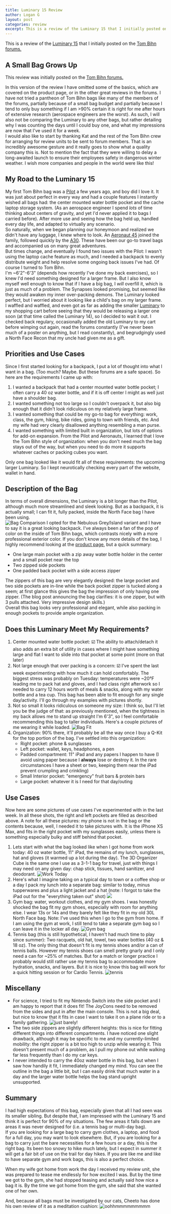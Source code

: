 ```yaml
---
title: Luminary 15 Review
author: Logan G
layout: post
categories: review
excerpt: This is a review of the Luminary 15 that I initially posted on the Tom Bihn forums.
---
```


This is a review of the [Luminary 15][6] that I initially posted on the [Tom Bihn forums.][1]

## A Small Bag Grows Up
This review was initially posted on the [Tom Bihn forums.][1]

In this version of the review I have omitted some of the basics, which are covered on the product page, or in the other great reviews in the forums. I have not tried a pantheon of Tom Bihn bags like many of the members of the forums, partially because of a small bag budget and partially because I tend to only buy something if I am >90% certain it is right for me after hours of extensive research (aerospace engineers are the worst). As such, I will also not be comparing the Luminary to any other bags, but rather detailing why I was counting the days until I could buy one, and what my impressions are now that I've used it for a week.  
I would also like to start by thanking Kat and the rest of the Tom Bihn crew for arranging for review units to be sent to forum members. That is an incredibly awesome gesture and it really goes to show what a quality company this is. Not to mention the fact that they were willing to delay a long-awaited launch to ensure their employees safety in dangerous winter weather. I wish more companies and people in the world were like this!
## My Road to the Luminary 15
My first Tom Bihn bag was a [Pilot][2] a few years ago, and boy did I love it. It was just about perfect in every way and had a couple features I instantly wished all bags had: the center mounted water bottle pocket and the cache laptop storage system. (As an aerospace engineer I spend _lots_ of time thinking about centers of gravity, and yet I'd never applied it to bags I carried before). After more use and seeing how the bag held up, handled every day life, and adapted to virtually any scenario.  
So naturally, when we began planning our honeymoon and realized we didn't have any luggage, I knew where to look. An [Aeronaut 45][3] joined the family, followed quickly by the [A30][4]. These have been our go-to travel bags and accompanied us on many great adventures.  
But times change, and eventually I found two issues with the Pilot: I wasn't using the laptop cache feature as much, and I needed a backpack to evenly distribute weight and help resolve some ongoing back issues I've had. Of course I turned to Tom Bihn.  
I'm ~6'2"-6'3" (depends how recently I've done my back exercises), so I knew I'd need something designed for a larger frame. But I also know myself well enough to know that if I have a big bag, I _will_ overfill it, which is just as much of a problem. The Synapses looked promising, but seemed like they would awaken my inner over-packing demons. The Luminary looked perfect, but I worried about it looking like a child's bag on my larger frame.  
I waffled and waffled, and even got as far as adding the smaller [Luminary][5] to my shopping cart before seeing that they would be releasing a larger one soon (at that time called the Luminary 14), so I decided to wait it out. I checked back regulary, occasionally added the old Luminary to my cart before wimping out again, read the forums constantly (I've never been much of a poster on anything, but I read constantly), and begrudgingly used a North Face Recon that my uncle had given me as a gift.  
## Priorities and Use Cases
Since I first started looking for a backpack, I put a lot of thought into what I want in a bag. (Too much? Maybe. But these forums are a safe space). So here are the requirements I came up with:
1. I wanted a backpack that had a center mounted water bottle pocket; I often carry a 40 oz water bottle, and if it is off center I might as well just have a shoulder bag. 
2. I wanted something not too large so I couldn't overpack it, but also big enough that it didn't look ridiculous on my relatively large frame. 
3. I wanted something that could be my go-to bag for everything: work, class, the gym, hiking, bike rides, going to town with friends, etc. And my wife had very clearly disallowed anything resembling a man purse.
4. I wanted something with limited built in organization, but lots of options for add-on expansion. From the Pilot and Aeronauts, I  learned that I love the Tom Bihn style of organization: when you don't need much the bag stays out of the way, but when you need to do more it supports whatever caches or packing cubes you want.  

Only one bag looked like it would fit all of these requirements: the upcoming larger Luminary. So I kept neurotically checking every part of the website, wallet in hand.
## Description of the Bag
In terms of overall dimensions, the Luminary is a bit longer than the Pilot, although much more streamlined and sleek looking. But as a backpack, it is actually small; I can fit it, fully packed, inside the North Face bag I have been using.  
![Bag Comparison](/images/luminary15/bag_comparison.JPG)
I opted for the Nebulous Grey/Island variant and I have to say it is a great looking backpack. I've always been a fan of the pop of color on the inside of Tom Bihn bags, which contrasts nicely with a more professional exterior color. If you don't know any more details of the bag, I highly recommend looking at the [product page][6], but a quick summary:
- One large main pocket with a zip away water bottle holder in the center and a small pocket near the top
- Two zipped side pockets
- One padded back pocket with a side access zipper  

The zippers of this bag are very elegantly designed: the large pocket and two side pockets are in-line while the back pocket zipper is tucked along a seem; at first glance this gives the bag the impression of only having one zipper. (The blog post announcing the bag clarifies: it is one zipper, but with 3 pulls attached. Very impressive design skills.)  
Overall this bag looks very professional and elegant, while also packing in enough pockets to provide ample organization.
## Does this Luminary Meet My Requirements?
1. Center mounted water bottle pocket: ☑️ The ability to attach/detach it also adds an extra bit of utility in cases where I might have something large and flat I want to slide into that pocket at some point (more on that later)
2. Not large enough that over packing is a concern: ☑️ I've spent the last week experimenting with how much it can hold comfortably. The biggest stress was probably on Tuesday: temperatures were ~20°F leading me to pack hat and gloves, and I had class right afterwork so I needed to carry 12 hours worth of meals & snacks, along with my water bottle and a tea cup. This bag has been able to fit enough for any single day/activity. I'll go through my examples with pictures shortly.
3. Not so small it looks ridiculous on someone my size: I think so, but I'll let you be the judge of that: as previously mentioned, when the tightness in my back allows me to stand up straight I'm 6'3", so I feel comfortable recommending this bag to taller individuals. Here's a couple pictures of me wearing it while loaded. ![Bag Fit](/images/luminary15/fit.JPG)
4. Organization: 90% there, it'll probably be all the way once I buy a Q-Kit for the top portion of the bag. I've settled into this organization:
	- Right pocket: phone & sunglasses
	- Left pocket: wallet, keys, headphones, a pen
	- Padded compartment: 11" iPad and any papers I happen to have (I avoid using paper because I **always** lose or destroy it. In the rare circumstances I have a sheet or two, keeping them near the iPad prevent crumpling and crinkling)
	- Small Interior pocket: "emergency" fruit bars & protein bars
	- Large pocket: whatever it is I need for that day/outing
## Use Cases
Now here are some pictures of use cases I've experimented with in the last week. In all these shots, the right and left pockets are filled as described above.
A note for all these pictures: my phone is not in the bag or the contents because, well, I needed it to take pictures with. It is the iPhone XS Max, and fits in the right pocket with my sunglasses easily, unless there is something especially bulky and stiff behind that pocket.
1. Lets start with what the bag looked like when I got home from work today: 40 oz water bottle, 11" iPad, the remains of my lunch, sunglasses, hat and gloves (it warmed up a lot during the day). The 3D Organizer Cube is the same one I use as a 3-1-1 bag for travel, just with things I may need on any given day: chap stick, tissues, hand sanitizer, and deodorant. ![Work Today](/images/luminary15/work.JPEG)
2. Here's what I imagine taking on a typical day to town or a coffee shop or a day I pack my lunch into a separate bag: similar to today, minus tupperwares and plus a light jacket and a hat  (note: I forgot to take the iPad out for the "everything taken out" shot) ![](/images/luminary15/basic.JPG)
3. Gym bag: water, workout clothes, and my gym shoes. I was honestly shocked the bag fit my gym shoes, especially with room for anything else. I wear 13s or 14s and they barely felt like they fit in my old 30L North Face bag. Note: I've used this when I go to the gym from home. If I am using the gym at work, I still tend to take a separate gym bag so I can leave it in the locker all day. ![Gym bag](/images/luminary15/gym.JPEG)
4. Tennis bag (this is still hypothetical, I haven't had much time to play since summer): Two racquets, old hat, towel, two water bottles (40 oz & 18 oz). The only thing that doesn't fit is my tennis shoes and/or a can of tennis balls. However my tennis shoes can smell pretty gnarly and I only need a can for ~25% of matches. But for a match or longer practice I probably would still rather use my tennis bag to accommodate more hydration, snacks, and layers. But it is nice to know this bag will work for a quick hitting session or for Cardio Tennis. ![tennis](/images/luminary15/tennis.JPG)

## Miscellany
- For science, I tried to fit my Nintendo Switch into the side pocket and I am happy to report that it does fit! The JoyCons need to be removed from the sides and put in after the main console. This is not a big deal, but nice to know that it fits in case I want to take it on a plane ride or to a family gathering. ![just barely!](/images/luminary15/switch.JPG)
- The two side zippers are slightly different heights: this is nice for fitting different things into different compartments. I have noticed one slight drawback, although it may be specific to me and my currently-limited mobility: the right zipper is a bit too high to unzip while wearing it. This doesn't present much of a problem, as I pull my phone out while walking far less frequently than I do my car keys.
- I never intended to carry the 40oz water bottle in this bag, but when I saw how handily it fit, I immediately changed my mind. You can see the outline in the bag a little bit, but I can easily drink that much water in a day and the larger water bottle helps the bag stand upright unsupported.

## Summary
I had high expectations of this bag, especially given that all I had seen was its smaller sibling. But despite that, I am impressed with the Luminary 15 and think it is perfect for 90% of my situations.  The few areas it falls down are areas it was never designed for (i.e. a tennis bag or multi-day bag).   
If you are looking for a large bag to carry gym clothes, a laptop, and food for a full day, you may want to look elsewhere. But, if you are looking for a bag to carry just the bare necessities for a few hours or a day, this is the right bag. Its been too snowy to hike much lately, but I expect in summer it will get a fair bit of use on the trail for day hikes. If you are like me and like to have separate gym and work bags, this is also a perfect choice.  

When my wife got home from work the day I received my review unit, she was prepared to tease me endlessly for how excited I was. But by the time we got to the gym, she had stopped teasing and actually said how nice a bag it is. By the time we got home from the gym, she said that she wanted one of her own. 

And, because all bags must be investigated by our cats, Cheeto has done his own review of it as a meditation cushion: ![oohhmmmmmmmmm](/images/luminary15/cheeto2.JPG)

[1]: https://forums.tombihn.com/photos-videos-and-reviews/14417-luminary-15-review-small-bag-grows-up.html
[2]: https://www.tombihn.com/collections/travel-bags/products/pilot?variant=17658166535
[3]: https://www.tombihn.com/collections/travel-bags/products/aeronaut-45
[4]: https://www.tombihn.com/collections/travel-bags/products/aeronaut-30
[5]: https://www.tombihn.com/collections/backpacks/products/the-luminary
[6]: https://www.tombihn.com/collections/backpacks/products/luminary-15